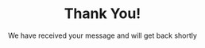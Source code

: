 ---
title: Thank You!
subtitle: We have received your message and will get back shortly
description:
featured_image:
---